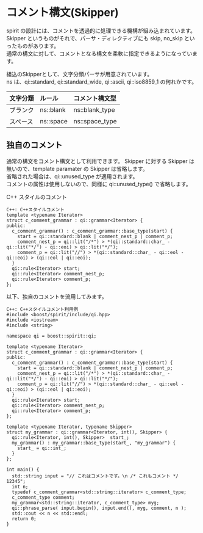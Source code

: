 # コメント構文(Skipper)

  spirit の設計には、コメントを透過的に処理できる機構が組み込まれています。  
  Skipper というものがそれで、パーサ・ディレクティブにも skip, no_skip といったものがあります。  
  通常の構文に対して、コメントとなる構文を柔軟に指定できるようになっています。  
  
  組込のSkipperとして、文字分類パーサが用意されています。  
  ns は、qi::standard, qi::standard\_wide, qi::ascii, qi::iso8859\_1 の何れかです。  
  
| 文字分類 | ルール | コメント構文型 |
|:--|:--|:--|
|ブランク|ns::blank|ns::blank_type|
|スペース|ns::space|ns::space_type|　

## 独自のコメント

  通常の構文をコメント構文として利用できます。
  Skipper に対する Skipper は無いので、template paramater の Skipper は省略します。  
  省略された場合は、qi::unused_type が適用されます。  
  コメントの属性は使用しないので、同様に qi::unused_type() で省略します。  

C++ スタイルのコメント
```
C++: C++スタイルコメント
template <typename Iterator>
struct c_comment_grammar : qi::grammar<Iterator> {
public:
  c_comment_grammar() : c_comment_grammar::base_type(start) {
    start = qi::standard::blank | comment_nest_p | comment_p;
    comment_nest_p = qi::lit("/*") > *(qi::standard::char_ - qi::lit("*/") - qi::eoi) > qi::lit("*/");
    comment_p = qi::lit("//") > *(qi::standard::char_ - qi::eol -qi::eoi) > (qi::eol | qi::eoi);
  }
  qi::rule<Iterator> start;
  qi::rule<Iterator> comment_nest_p;
  qi::rule<Iterator> comment_p;
};
```

以下、独自のコメントを流用してみます。
```
C++: C++スタイルコメント利用例
#include <boost/spirit/include/qi.hpp>
#include <iostream>
#include <string>

namespace qi = boost::spirit::qi;

template <typename Iterator>
struct c_comment_grammar : qi::grammar<Iterator> {
public:
  c_comment_grammar() : c_comment_grammar::base_type(start) {
    start = qi::standard::blank | comment_nest_p | comment_p;
    comment_nest_p = qi::lit("/*") > *(qi::standard::char_ - qi::lit("*/") - qi::eoi) > qi::lit("*/");
    comment_p = qi::lit("//") > *(qi::standard::char_ - qi::eol -qi::eoi) > (qi::eol | qi::eoi);
  }
  qi::rule<Iterator> start;
  qi::rule<Iterator> comment_nest_p;
  qi::rule<Iterator> comment_p;
};

template <typename Iterator, typename Skipper>
struct my_grammar : qi::grammar<Iterator, int(), Skipper> {
  qi::rule<Iterator, int(), Skipper>  start_;
  my_grammar() : my_grammar::base_type(start_, "my_grammar") {
    start_ = qi::int_;
  }
};

int main() {
  std::string input = "// これはコメントです。\n /* これもコメント */ 12345";
  int n;
  typedef c_comment_grammar<std::string::iterator> c_comment_type;
  c_comment_type comment;
  my_grammar<std::string::iterator, c_comment_type> myg;
  qi::phrase_parse( input.begin(), input.end(), myg, comment, n );
  std::cout << n << std::endl;
  return 0;
}
```